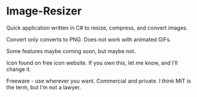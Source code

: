 # Image-Resizer

Quick application written in C# to resize, compress, and convert images.

Convert only converts to PNG. Does not work with animated GIFs.

Some features maybe coming soon, but maybe not.

Icon found on free icon website. If you own this, let me know, and I'll change it.

Freeware - use wherever you want. Commercial and private. I think MIT is the term, but I'm not a lawyer.
